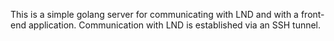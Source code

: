 This is a simple golang server for communicating with LND and with a front-end application.
Communication with LND is established via an SSH tunnel.